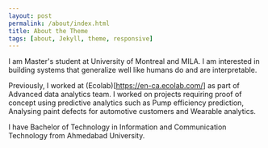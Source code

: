 ```yaml
---
layout: post
permalink: /about/index.html
title: About the Theme
tags: [about, Jekyll, theme, responsive]
---
```

I am Master's student at University of Montreal and MILA. I am interested in building systems that generalize well like humans do and are interpretable.

Previously, I worked at (Ecolab)[https://en-ca.ecolab.com/] as part of Advanced data analytics team. I worked on projects requiring proof of concept using predictive analytics such as Pump efficiency prediction, Analysing paint defects for automotive customers and Wearable analytics.

I have Bachelor of Technology in Information and Communication Technology from Ahmedabad University.








